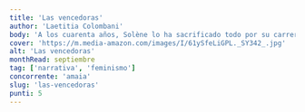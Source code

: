 ```yaml
---
title: 'Las vencedoras'
author: 'Laetitia Colombani'
body: 'A los cuarenta años, Solène lo ha sacrificado todo por su carrera como abogada: sus sueños, sus amigos y sus amores, hasta que un día se derrumba y se sume en una profunda depresión.'
cover: 'https://m.media-amazon.com/images/I/61ySfeLiGPL._SY342_.jpg'
alt: 'Las vencedoras'
monthRead: septiembre
tag: ['narrativa', 'feminismo']
concorrente: 'amaia'
slug: 'las-vencedoras'
punti: 5
---
```

